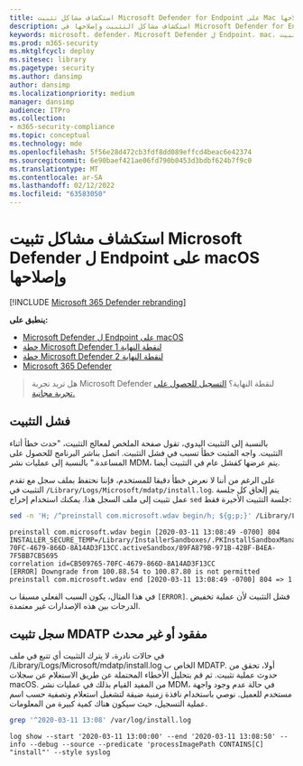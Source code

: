 ```yaml
---
title: استكشاف مشاكل تثبيت Microsoft Defender for Endpoint على Mac وإصلاحها
description: استكشاف مشاكل التثبيت وإصلاحها في Microsoft Defender for Endpoint على Mac.
keywords: microsoft، defender، Microsoft Defender ل Endpoint، mac، تثبيت
ms.prod: m365-security
ms.mktglfcycl: deploy
ms.sitesec: library
ms.pagetype: security
ms.author: dansimp
author: dansimp
ms.localizationpriority: medium
manager: dansimp
audience: ITPro
ms.collection:
- m365-security-compliance
ms.topic: conceptual
ms.technology: mde
ms.openlocfilehash: 5f56e28d472cb3fdf8dd089effcd4beac6e42374
ms.sourcegitcommit: 6e90baef421ae06fd790b0453d3bdbf624b7f9c0
ms.translationtype: MT
ms.contentlocale: ar-SA
ms.lasthandoff: 02/12/2022
ms.locfileid: "63583050"
---
```

# <a name="troubleshoot-installation-issues-for-microsoft-defender-for-endpoint-on-macos"></a>استكشاف مشاكل تثبيت Microsoft Defender ل Endpoint على macOS وإصلاحها

[!INCLUDE [Microsoft 365 Defender rebranding](../../includes/microsoft-defender.md)]


**ينطبق على:**

- [Microsoft Defender ل Endpoint على macOS](microsoft-defender-endpoint-mac.md)
- [خطة Microsoft Defender لنقطة النهاية 1](https://go.microsoft.com/fwlink/p/?linkid=2154037)
- [خطة Microsoft Defender لنقطة النهاية 2](https://go.microsoft.com/fwlink/p/?linkid=2154037)
- [Microsoft 365 Defender](https://go.microsoft.com/fwlink/?linkid=2118804)

> هل تريد تجربة Microsoft Defender لنقطة النهاية؟ [التسجيل للحصول على تجربة مجانية.](https://signup.microsoft.com/create-account/signup?products=7f379fee-c4f9-4278-b0a1-e4c8c2fcdf7e&ru=https://aka.ms/MDEp2OpenTrial?ocid=docs-wdatp-exposedapis-abovefoldlink)

## <a name="installation-failed"></a>فشل التثبيت

بالنسبة إلى التثبيت اليدوي، تقول صفحة الملخص لمعالج التثبيت، "حدث خطأ أثناء التثبيت. واجه المثبت خطأ تسبب في فشل التثبيت. اتصل بناشر البرنامج للحصول على المساعدة." بالنسبة إلى عمليات نشر MDM، يتم عرضها كفشل عام في التثبيت أيضا.

على الرغم من أننا لا نعرض خطأ دقيقا للمستخدم، فإننا نحتفظ بملف سجل مع تقدم التثبيت في `/Library/Logs/Microsoft/mdatp/install.log`. يتم إلحاق كل جلسة عمل تثبيت إلى ملف السجل هذا. يمكنك استخدام إخراج `sed` جلسة التثبيت الأخيرة فقط:

```bash
sed -n 'H; /^preinstall com.microsoft.wdav begin/h; ${g;p;}' /Library/Logs/Microsoft/mdatp/install.log
```
```Output
preinstall com.microsoft.wdav begin [2020-03-11 13:08:49 -0700] 804
INSTALLER_SECURE_TEMP=/Library/InstallerSandboxes/.PKInstallSandboxManager/CB509765-70FC-4679-866D-8A14AD3F13CC.activeSandbox/89FA879B-971B-42BF-B4EA-7F5BB7CB5695
correlation id=CB509765-70FC-4679-866D-8A14AD3F13CC
[ERROR] Downgrade from 100.88.54 to 100.87.80 is not permitted
preinstall com.microsoft.wdav end [2020-03-11 13:08:49 -0700] 804 => 1
```

في هذا المثال، يكون السبب الفعلي مسبقا ب `[ERROR]`.
فشل التثبيت لأن عملية تخفيض الدرجات بين هذه الإصدارات غير معتمدة.

## <a name="mdatp-install-log-missing-or-not-updated"></a>سجل تثبيت MDATP مفقود أو غير محدث

في حالات نادرة، لا يترك التثبيت أي تتبع في ملف /Library/Logs/Microsoft/mdatp/install.log الخاص ب MDATP.
أولا، تحقق من حدوث عملية تثبيت. ثم قم بتحليل الأخطاء المحتملة عن طريق الاستعلام عن سجلات macOS. من المفيد القيام بذلك في عمليات نشر MDM، في حالة عدم وجود واجهة مستخدم للعميل. نوصي باستخدام نافذة زمنية ضيقة لتشغيل استعلام وتصفية حسب اسم عملية التسجيل، حيث سيكون هناك كمية كبيرة من المعلومات.

```bash
grep '^2020-03-11 13:08' /var/log/install.log
```
```Output
log show --start '2020-03-11 13:00:00' --end '2020-03-11 13:08:50' --info --debug --source --predicate 'processImagePath CONTAINS[C] "install"' --style syslog
```
